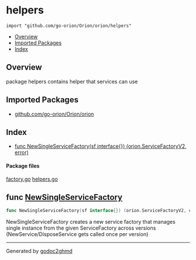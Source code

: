 # helpers
`import "github.com/go-orion/Orion/orion/helpers"`

* [Overview](#pkg-overview)
* [Imported Packages](#pkg-imports)
* [Index](#pkg-index)

## <a name="pkg-overview">Overview</a>
package helpers contains helper that services can use

## <a name="pkg-imports">Imported Packages</a>

- [github.com/go-orion/Orion/orion](./..)

## <a name="pkg-index">Index</a>
* [func NewSingleServiceFactory(sf interface{}) (orion.ServiceFactoryV2, error)](#NewSingleServiceFactory)

#### <a name="pkg-files">Package files</a>
[factory.go](./factory.go) [helpers.go](./helpers.go) 

## <a name="NewSingleServiceFactory">func</a> [NewSingleServiceFactory](./factory.go#L54)
``` go
func NewSingleServiceFactory(sf interface{}) (orion.ServiceFactoryV2, error)
```
NewSingleServiceFactory creates a new service factory that manages single instance from
the given ServiceFactory across versions (NewService/DisposeService gets called once per version)

- - -
Generated by [godoc2ghmd](https://github.com/GandalfUK/godoc2ghmd)